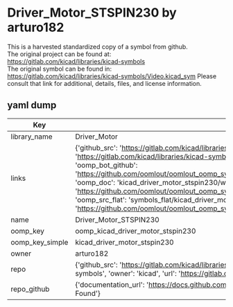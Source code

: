 # Driver_Motor_STSPIN230 by arturo182  
This is a harvested standardized copy of a symbol from github.  
The original project can be found at:  
https://gitlab.com/kicad/libraries/kicad-symbols  
The original symbol can be found in:
https://gitlab.com/kicad/libraries/kicad-symbols/Video.kicad_sym
Please consult that link for additional, details, files, and license information.  
## yaml dump  
| Key | Value |  
| --- | --- |  
| library_name | Driver_Motor |  
| links | {'github_src': 'https://gitlab.com/kicad/libraries/kicad-symbols/Video.kicad_sym', 'github_src_repo': 'https://gitlab.com/kicad/libraries/kicad-symbols', 'oomp_bot': 'kicad_driver_motor_stspin230/working', 'oomp_bot_github': 'https://github.com/oomlout/oomlout_oomp_symbol_bot/tree/main/kicad_driver_motor_stspin230/working', 'oomp_doc': 'kicad_driver_motor_stspin230/working', 'oomp_doc_github': 'https://github.com/oomlout/oomlout_oomp_symbol_doc/tree/main/kicad_driver_motor_stspin230/working', 'oomp_src_flat': 'symbols_flat/kicad_driver_motor_stspin230/working', 'oomp_src_flat_github': 'https://github.com/oomlout/oomlout_oomp_symbol_src/tree/main/kicad_driver_motor_stspin230/working'} |  
| name | Driver_Motor_STSPIN230 |  
| oomp_key | oomp_kicad_driver_motor_stspin230 |  
| oomp_key_simple | kicad_driver_motor_stspin230 |  
| owner | arturo182 |  
| repo | {'github_src': 'https://gitlab.com/kicad/libraries/kicad-symbols/Video.kicad_sym', 'name': 'libraries/kicad-symbols', 'owner': 'kicad', 'url': 'https://gitlab.com/kicad/libraries/kicad-symbols'} |  
| repo_github | {'documentation_url': 'https://docs.github.com/rest/repos/repos#get-a-repository', 'message': 'Not Found'} |  


